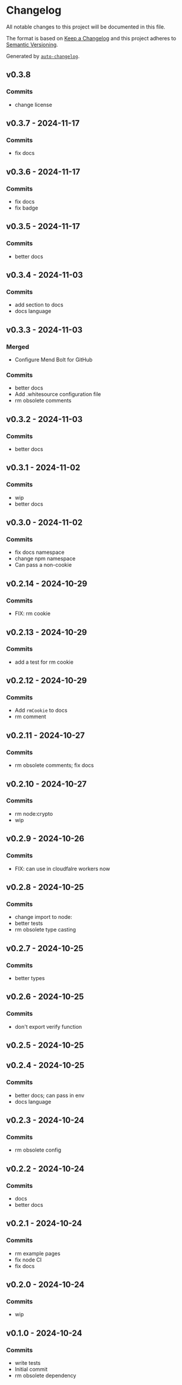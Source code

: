 # Changelog

All notable changes to this project will be documented in this file.

The format is based on [Keep a Changelog](https://keepachangelog.com/en/1.0.0/)
and this project adheres to [Semantic Versioning](https://semver.org/spec/v2.0.0.html).

Generated by [`auto-changelog`](https://github.com/CookPete/auto-changelog).

## v0.3.8

### Commits

- change license 

## v0.3.7 - 2024-11-17

### Commits

- fix docs 

## v0.3.6 - 2024-11-17

### Commits

- fix docs 
- fix badge 

## v0.3.5 - 2024-11-17

### Commits

- better docs 

## v0.3.4 - 2024-11-03

### Commits

- add section to docs 
- docs language 

## v0.3.3 - 2024-11-03

### Merged

- Configure Mend Bolt for GitHub 

### Commits

- better docs 
- Add .whitesource configuration file 
- rm obsolete comments 

## v0.3.2 - 2024-11-03

### Commits

- better docs 

## v0.3.1 - 2024-11-02

### Commits

- wip 
- better docs 

## v0.3.0 - 2024-11-02

### Commits

- fix docs namespace 
- change npm namespace 
- Can pass a non-cookie 

## v0.2.14 - 2024-10-29

### Commits

- FIX: rm cookie 

## v0.2.13 - 2024-10-29

### Commits

- add a test for rm cookie 

## v0.2.12 - 2024-10-29

### Commits

- Add `rmCookie` to docs 
- rm comment 

## v0.2.11 - 2024-10-27

### Commits

- rm obsolete comments; fix docs 

## v0.2.10 - 2024-10-27

### Commits

- rm node:crypto 
- wip 

## v0.2.9 - 2024-10-26

### Commits

- FIX: can use in cloudfalre workers now 

## v0.2.8 - 2024-10-25

### Commits

- change import to node: 
- better tests 
- rm obsolete type casting 

## v0.2.7 - 2024-10-25

### Commits

- better types 

## v0.2.6 - 2024-10-25

### Commits

- don't export verify function 

## v0.2.5 - 2024-10-25

## v0.2.4 - 2024-10-25

### Commits

- better docs; can pass in env 
- docs language 

## v0.2.3 - 2024-10-24

### Commits

- rm obsolete config 

## v0.2.2 - 2024-10-24

### Commits

- docs 
- better docs 

## v0.2.1 - 2024-10-24

### Commits

- rm example pages 
- fix node CI 
- fix docs 

## v0.2.0 - 2024-10-24

### Commits

- wip 

## v0.1.0 - 2024-10-24

### Commits

- write tests 
- Initial commit 
- rm obsolete dependency 
